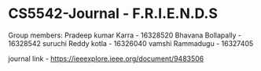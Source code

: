 # CS5542-Journal - F.R.I.E.N.D.S

Group members: 
Pradeep kumar Karra - 16328520
Bhavana Bollapally  - 16328542
suruchi Reddy kotla - 16326040
vamshi Rammadugu    - 16327405

journal link - https://ieeexplore.ieee.org/document/9483506
